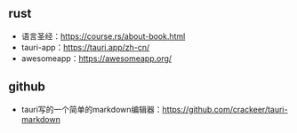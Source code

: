 ## rust
- 语言圣经：https://course.rs/about-book.html
- tauri-app：https://tauri.app/zh-cn/
- awesomeapp：https://awesomeapp.org/

## github

- tauri写的一个简单的markdown编辑器：https://github.com/crackeer/tauri-markdown


